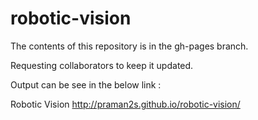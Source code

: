 robotic-vision
==============


The contents of this repository is in the gh-pages branch.

Requesting collaborators to keep it updated.



Output can be see in the below link :

Robotic Vision http://praman2s.github.io/robotic-vision/
